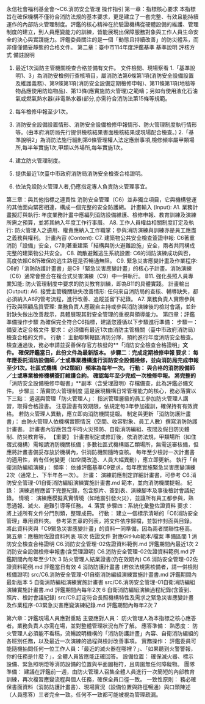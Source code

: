 永信社會福利基金會～C6.消防安全管理 操作指引
第一章：指標核心要求
本指標旨在確保機構不僅符合消防法規的基本要求，更是建立了一套完整、有效且能持續運作的內部防火管理制度。評鑑的核心精神在於驗證機構從硬體設備的維護、管理制度的建立，到人員應變能力的訓練，皆能展現出保障服務對象與工作人員生命安全的決心與實踐能力。評鑑委員關注的是一個「動態且持續改善」的防災體系，而非僅僅備妥靜態的合格文件。
第二章：臺中市114年度評鑑基準
基準說明
評核方式
備註說明
1. 最近1次消防主管機關檢查合格並備有文件。
文件檢閱、現場察看
1.「基準說明1、3」為消防安檢例行查核項目，屬消防法第6條第1項(消防安全設備設置及維護義務)、第9條第1項(消防安全設備定期檢修申報)、第11條第1項(地毯等物品應使用防焰物品)、第13條(應實施防火管理)之範疇；另如有使用液化石油氣或燃氣熱水器(非電熱水器)部分,亦需符合消防法第15條等規範。
2. 每年檢修申報至少1次。
1. 消防安全設備設置情形、消防安全設備檢修申報情形、防火管理制度執行情形等。(由本府消防局先行提供檢核結果書面檢核結果或現場配合檢查。)
2.「基準說明2」為消防法施行細則第6條管理權人法定應辦事項,檢修頻率屬甲類場所,每半年實施1次,甲類以外場所,每年實施1次。
3. 建立防火管理制度。
2. 提供最近1次臺中市政府消防局消防安全檢查合格證明。

4. 依法免設防火管理人者,仍應指定專人負責防火管理事宜。


第三章：與其他指標之連貫性
消防安全管理（C6）並非獨立項目，它與機構營運的其他面向緊密相連，構成一個完整的安全防護網。
計畫輸入 (Input):
A1. 業務計畫擬訂與執行: 年度業務計畫中應編列消防設備維護、檢修申報、教育訓練及演練所需之預算，並將其納入年度工作行事曆。
A8. 工作人員權益相關制度訂定及執行: 防火管理人之遴用、權責應納入工作職掌；參與消防演練與訓練亦是員工應盡之義務與權利。
計畫內容 (Content):
C7. 建築物公共安全檢查簽證申報: C6著重消防「設備」安全，C7則著重建築「結構與防火避難設施」安全，兩者共同構成完整的建築物公共安全。
C8. 疏散避難逃生系統設置: C6的消防演練成功與否，高度依賴C8所確保的逃生路徑是否暢通無阻。
C9. 緊急災害應變計畫及作業程序: C6的「消防防護計畫書」是C9「緊急災害應變計畫」的核心子計畫。消防演練（C6）通常會整合在複合式災害演練（C9）中一併執行。
B11. 強化長照人員專業知能: 防火管理制度中要求的防災教育訓練，即為B11的具體實踐。
計畫輸出 (Output):
A6. 接受主管機關缺失改善情形: 任何來自消防局的查核、輔導缺失，都必須納入A6的管考流程，進行改善、追蹤並留下紀錄。
A7. 業務負責人實際參與行政與照顧品質管理: 業務負責人應親自主持或參與消防演練後的檢討會議，並針對缺失做出改善裁示，具體展現其對安全管理的重視與領導能力。
第四章：評鑑準備操作步驟
為確保完全符合C6指標，建議您遵循以下步驟進行準備：
步驟一：備妥法定合格文件
要求： 必須備有最近1次由消防主管機關（臺中市政府消防局）檢查合格的文件。
行動：
主動聯繫轄區消防分隊，預約進行年度消防安全檢查。
檢查通過後，務必申請並妥善保存官方核發的**「消防安全檢查合格證明」**文件。
確保評鑑當日，此份文件為最新版本。
步驟二：完成定期檢修申報
要求： 每年應委託消防設備師／士或專業機構進行消防安全設備檢修，並向消防局完成申報至少1次。社區式機構（H2類組）頻率為每年一次。
行動：
與合格的消防設備師／士或專業檢修機構簽訂維護合約。
確認每年至少完成一次檢修申報。
將完整的**「消防安全設備檢修申報書」**副本（含受理證明）存檔備查，此為評鑑必備文件。
步驟三：落實防火管理制度
這是展現機構日常管理能力的核心，務必落實以下三點：
遴選與管理「防火管理人」：
指派管理層級的員工參加防火管理人講習，取得合格證書。
注意證書有效期限，依規定每3年參加複訓，確保持有有效資格。
若防火管理人異動，應立即向消防機關提報。
制定與更新「消防防護計畫書」：
由防火管理人依機構實際情況（空間、收容對象、員工人數）撰寫消防防護計畫書。
計畫書內容應包含平時火災預防、自衛消防編組、夜間及假日防災體制、防災教育等。
【重要】 計畫書制定或修訂後，依消防法規，甲類場所（如住宿式機構）需報請消防機關核備；多數社區式機構屬乙類場所，無需送審核備，但應將計畫書備妥存放於機構內，供消防機關隨時查核。
每年至少檢討一次計畫書的適用性，若有任何變更（如空間改造、人員大幅異動），應立即更新。
執行「自衛消防編組演練」：
頻率： 依據評鑑基準C9要求，每年應實施緊急災害應變演練2次（通常上、下半年各一次）。
計畫： 演練前應制定詳細計畫書，可參考 C6.消防安全管理-01自衛消防編組演練實施計畫書.md 範本，並向消防機關提報。
紀錄： 演練過程應留下完整紀錄，包含照片、簽到表、演練腳本及事後檢討會議紀錄。
情境： 演練應模擬真實情境（如地震引發火災），並讓所有員工都參與，熟悉通報、滅火、避難引導等任務。
  4.  落實
步驟四：系統化彙整佐證資料
要求： 將上述所有文件分門別類，整理成冊。
行動：
建立一個標示清晰的「C6消防安全管理」專用資料夾。
參考第五章的列表，將文件依序歸檔，並製作封面與目錄。
將此資料夾與「C9緊急災害應變計畫」的資料一同準備，因為兩者關聯性極高。
第五章：應檢附佐證資料列表
項次
佐證文件
對應GitHub範本/檔案
準備區間
1
消防安全檢查合格證明
C6.消防安全管理-02佐證資料範例.md
評鑑期間內最近1次
2
消防安全設備檢修申報書(含受理證明)
C6.消防安全管理-02佐證資料範例.md
評鑑期間內每年至少1次
3
防火管理人結業證書(仍在效期內)
C6.消防安全管理-02佐證資料範例.md
評鑑當日有效
4
消防防護計畫書 (若依法規需核備者，請一併檢附核備證明)
src/C6.消防安全管理-01自衛消防編組演練實施計畫書.md
評鑑期間內最新版本
5
自衛消防編組演練實施計畫書
src/C6.消防安全管理-01自衛消防編組演練實施計畫書.md
評鑑期間內每年2次
6
自衛消防編組演練過程紀錄(含簽到、照片、檢討會議紀錄)
src/C9.訂定符合長照機構特性及需求之緊急災害應變計畫及作業程序-03緊急災害應變演練紀錄.md
評鑑期間內每年2次
7



第六章：評鑑現場人員應對重點
主要應對人員：
防火管理人為本指標之核心應答者。業務負責人亦需在場，並對整體管理狀況有所了解。
應答準備：
熟悉度： 防火管理人必須能不看稿，流暢說明機構的「消防防護計畫」內容、自衛消防編組的各班別任務，以及最近一次演練的過程與檢討改善事項。
實務操作： 評鑑委員可能隨機抽問任何一位工作人員：「最近的滅火器在哪裡？」、「如果聽到火警警報，你的任務是什麼？」，全體人員皆應能正確回答。
設備位置： 確保滅火器、標示設備、緊急照明燈等消防設備的位置與平面圖相符，且周圍無任何障礙物。
團隊準備：
建議在評鑑前一週，由防火管理人召集全體人員進行一次簡短的內部教育訓練，再次複習應變流程與個人任務，確保全員口徑一致。
一致性原則：
務必確保書面資料（消防防護計畫書）、現場實況（設備位置與路徑暢通）與口頭陳述（人員應答）三者完全一致。任何不一致都可能被視為管理疏漏。